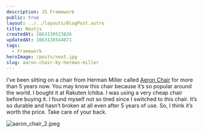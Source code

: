 ```yaml
---
description: JS Framework
public: true
layout: ../../layouts/BlogPost.astro
title: Nextjs
createdAt: 1663138523826
updatedAt: 1663138544071
tags:
  - Framework
heroImage: /posts/next.jpg
slug: aaron-chair-by-herman-miller
---
```



I’ve been sitting on a chair from Herman Miller called [Aeron Chair](https://amzn.to/3mzPwFZ) for more than 5 years now. You may know this chair because it’s so popular around the world. I bought it at Rakuten Ichiba. I was using a very cheap chair before buying it. I found myself not so tired since I switched to this chair. It’s so durable and hasn’t broken at all even after 5 years of use. So, I think it’s worth the price. Take care of your back.

![aaron_chair_2.jpeg](/posts/aaron-chair-by-herman-miller_aaron-chair-2-jpeg.jpg)
